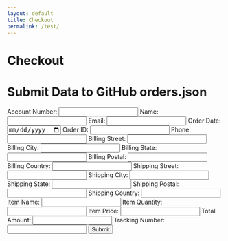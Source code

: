 ```yaml
---
layout: default
title: Checkout
permalink: /test/
---
```


# Checkout


<!DOCTYPE html>
<html lang="en">
<head>
  <meta charset="UTF-8">
  <meta name="viewport" content="width=device-width, initial-scale=1.0">
  <title>Write to GitHub orders.json</title>
</head>
<body>
  <h1>Submit Data to GitHub orders.json</h1>
  <form id="submitForm">
  <label>Account Number: <input type="text" name="accountNumber" required /></label>
  <label>Name: <input type="text" name="name" required /></label>
  <label>Email: <input type="email" name="email" required /></label>
  <label>Order Date: <input type="date" name="orderDate" required /></label>
  <label>Order ID: <input type="text" name="orderID" required /></label>
  <label>Phone: <input type="tel" name="phone" required /></label>
  <label>Billing Street: <input type="text" name="billingStreet" required /></label>
  <label>Billing City: <input type="text" name="billingCity" required /></label>
  <label>Billing State: <input type="text" name="billingState" required /></label>
  <label>Billing Postal: <input type="text" name="billingPostal" required /></label>
  <label>Billing Country: <input type="text" name="billingCountry" required /></label>
  <label>Shipping Street: <input type="text" name="shippingStreet" required /></label>
  <label>Shipping City: <input type="text" name="shippingCity" required /></label>
  <label>Shipping State: <input type="text" name="shippingState" required /></label>
  <label>Shipping Postal: <input type="text" name="shippingPostal" required /></label>
  <label>Shipping Country: <input type="text" name="shippingCountry" required /></label>
  <label>Item Name: <input type="text" name="itemName" required /></label>
  <label>Item Quantity: <input type="number" name="itemQuantity" required /></label>
  <label>Item Price: <input type="number" name="itemPrice" step="0.01" required /></label>
  <label>Total Amount: <input type="number" name="totalAmount" step="0.01" required /></label>
  <label>Tracking Number: <input type="text" name="trackingNumber" /></label>
  <button type="submit">Submit</button>
</form>
<p id="statusMessage"></p>


<script>
  document.getElementById("submitForm").addEventListener("submit", async (event) => {
    event.preventDefault();

    const formData = new FormData(event.target);
    const order = {
      "Account Number": formData.get("accountNumber"),
      "Name": formData.get("name"),
      "Email": formData.get("email"),
      "Order Date": formData.get("orderDate"),
      "Order ID": formData.get("orderID"),
      "Phone": formData.get("phone"),
      "Billing Street": formData.get("billingStreet"),
      "Billing City": formData.get("billingCity"),
      "Billing State": formData.get("billingState"),
      "Billing Postal": formData.get("billingPostal"),
      "Billing Country": formData.get("billingCountry"),
      "Shipping Street": formData.get("shippingStreet"),
      "Shipping City": formData.get("shippingCity"),
      "Shipping State": formData.get("shippingState"),
      "Shipping Postal": formData.get("shippingPostal"),
      "Shipping Country": formData.get("shippingCountry"),
      "Item Name": formData.get("itemName"),
      "Item Quantity": parseInt(formData.get("itemQuantity")),
      "Item Price": parseFloat(formData.get("itemPrice")),
      "Total Amount": parseFloat(formData.get("totalAmount")),
      "Tracking Number": formData.get("trackingNumber"),
    };

    const owner = "m-cochran"; // Replace with your GitHub username
    const repo = "Randomerr"; // Replace with your repository name
    const path = "orders.json"; // File path in the repository
    const branch = "main"; // Branch name
    const token = prompt("Enter your GitHub personal access token:");

    try {
      const url = `https://api.github.com/repos/${owner}/${repo}/contents/${path}`;

      // Fetch existing orders.json
      let sha = null;
      let existingOrders = [];
      try {
        const response = await fetch(url, {
          headers: {
            Authorization: `Bearer ${token}`,
            Accept: "application/vnd.github+json",
          },
        });

        if (response.ok) {
          const fileData = await response.json();
          sha = fileData.sha;
          existingOrders = JSON.parse(atob(fileData.content)); // Decode existing JSON
        }
      } catch (error) {
        console.log("orders.json does not exist. A new file will be created.");
      }

      // Merge new order
      const updatedOrders = [...existingOrders, order];

      // Prepare the API payload
      const payload = {
        message: "Update orders.json via HTML form",
        content: btoa(unescape(encodeURIComponent(JSON.stringify(updatedOrders, null, 2)))),
        branch: branch,
        sha: sha || undefined,
      };

      // Update orders.json on GitHub
      const response = await fetch(url, {
        method: "PUT",
        headers: {
          Authorization: `Bearer ${token}`,
          Accept: "application/vnd.github+json",
        },
        body: JSON.stringify(payload),
      });

      if (response.ok) {
        document.getElementById("statusMessage").textContent = "Success: orders.json has been updated!";
      } else {
        const errorData = await response.json();
        document.getElementById("statusMessage").textContent = `Error: ${errorData.message}`;
      }
    } catch (error) {
      console.error("Error submitting data to GitHub:", error);
      document.getElementById("statusMessage").textContent = "An unexpected error occurred. Check the console for details.";
    }
  });
</script>

</body>
</html>


